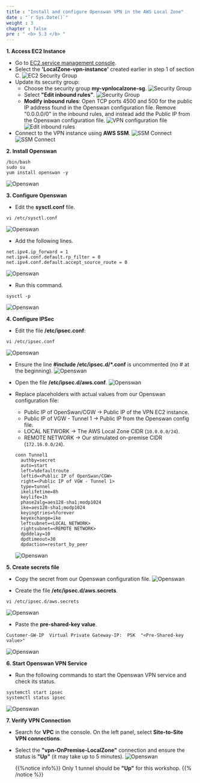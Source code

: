 ```yaml
---
title : "Install and configure Openswan VPN in the AWS Local Zone"
date : "`r Sys.Date()`"
weight : 3
chapter : false
pre : " <b> 5.3 </b> "
---
```


**1. Access EC2 Instance**
+ Go to [EC2 service management console](https://console.aws.amazon.com/ec2/v2/home).
+ Select the **'LocalZone-vpn-instance'** created earlier in step 1 of section C.
![EC2 Security Group](/images/5.sectionc/025-ec2security.png)
+ Update its security group:
  - Choose the security group **my-vpnlocalzone-sg**.
  ![Security Group](/images/5.sectionc/026-sg.png)
  - Select **"Edit inbound rules"**.
  ![Security Group](/images/5.sectionc/027-sg.png)
  - **Modify inbound rules**: Open TCP ports 4500 and 500 for the public IP address found in the Openswan configuration file. Remove "0.0.0.0/0" in the inbound rules, and instead add the Public IP from the Openswan configuration file.
  ![VPN configuration file](/images/5.sectionc/024-configfile.png)
  ![Edit inbound rules](/images/5.sectionc/028-inboundrule.png)
+ Connect to the VPN instance using **AWS SSM**.
![SSM Connect](/images/5.sectionc/029-ssmconnect.png)
![SSM Connect](/images/5.sectionc/030-ssmconnect.png)

**2. Install Openswan**
```
/bin/bash
sudo su
yum install openswan -y
```
![Openswan](/images/5.sectionc/031-openswan.png)

**3. Configure Openswan**
+ Edit the **sysctl.conf** file.
```
vi /etc/sysctl.conf
```
![Openswan](/images/5.sectionc/032-openswan.png)
+ Add the following lines.
```
net.ipv4.ip_forward = 1
net.ipv4.conf.default.rp_filter = 0
net.ipv4.conf.default.accept_source_route = 0
```
![Openswan](/images/5.sectionc/033-openswan.png)

+ Run this command.
```
sysctl -p
```
![Openswan](/images/5.sectionc/034-openswan.png)

**4. Configure IPSec**
+ Edit the file **/etc/ipsec.conf**:
```
vi /etc/ipsec.conf
```
![Openswan](/images/5.sectionc/035-openswan.png)

+ Ensure the line **#include /etc/ipsec.d/*.conf** is uncommented (no # at the beginning).
![Openswan](/images/5.sectionc/036-openswan.png)

+ Open the file **/etc/ipsec.d/aws.conf**.
![Openswan](/images/5.sectionc/037-openswan.png)
+ Replace placeholders with actual values from our Openswan configuration file:
  - Public IP of OpenSwan/CGW → Public IP of the VPN EC2 instance.
  - Public IP of VGW - Tunnel 1 → Public IP from the Openswan config file.
  - LOCAL NETWORK → The AWS Local Zone CIDR (```10.0.0.0/24```).
  - REMOTE NETWORK → Our stimulated on-premise CIDR (```172.16.0.0/24```).
  ```
  conn Tunnel1
    authby=secret
    auto=start
    left=%defaultroute
    leftid=<Public IP of OpenSwan/CGW>
    right=<Public IP of VGW - Tunnel 1>
    type=tunnel
    ikelifetime=8h
    keylife=1h
    phase2alg=aes128-sha1;modp1024
    ike=aes128-sha1;modp1024
    keyingtries=%forever
    keyexchange=ike
    leftsubnet=<LOCAL NETWORK>
    rightsubnet=<REMOTE NETWORK>
    dpddelay=10
    dpdtimeout=30
    dpdaction=restart_by_peer
  ```
  ![Openswan](/images/5.sectionc/038-openswan.png)
  

**5. Create secrets file**
+ Copy the secret from our Openswan configuration file.
![Openswan](/images/5.sectionc/039-openswan.png)

+ Create the file **/etc/ipsec.d/aws.secrets**.
```
vi /etc/ipsec.d/aws.secrets 
```
![Openswan](/images/5.sectionc/040-openswan.png)

+ Paste the **pre-shared-key value**.
```
Customer-GW-IP  Virtual Private Gateway-IP:  PSK  "<Pre-Shared-key value>"
```
![Openswan](/images/5.sectionc/041-openswan.png)


**6. Start Openswan VPN Service**
+ Run the following commands to start the Openswan VPN service and check its status.
```
systemctl start ipsec
systemctl status ipsec
```
![Openswan](/images/5.sectionc/042-openswan.png)


**7. Verify VPN Connection**
+ Search for **VPC** in the console. On the left panel, select **Site-to-Site VPN connections**.
+ Select the **"vpn-OnPremise-LocalZone"** connection and ensure the status is **"Up"** (it may take up to 5 minutes).
![Openswan](/images/5.sectionc/043-openswan.png)


  {{%notice info%}}
  Only 1 tunnel should be **"Up"** for this workshop.
  {{% /notice %}}